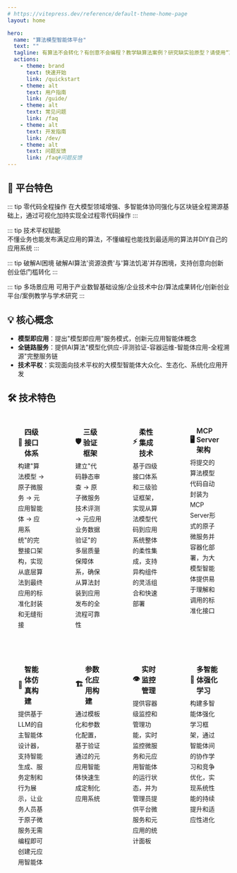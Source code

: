 ```yaml
---
# https://vitepress.dev/reference/default-theme-home-page
layout: home

hero:
  name: "算法模型智能体平台"
  text: ""
  tagline: 有算法不会转化？有创意不会编程？教学缺算法案例？研究缺实验原型？请使用“算法模型智能体平台。
  actions:
    - theme: brand
      text: 快速开始
      link: /quickstart
    - theme: alt
      text: 用户指南
      link: /guide/
    - theme: alt
      text: 常见问题
      link: /faq
    - theme: alt
      text: 开发指南
      link: /dev/
    - theme: alt
      text: 问题反馈
      link: /faq#问题反馈
---
```


<div class="home-content">

## 🌟 平台特色

::: tip 零代码全程操作
在大模型领域增强、多智能体协同强化与区块链全程溯源基础上，通过可视化加持实现全过程零代码操作
:::

::: tip 技术平权赋能  
不懂业务也能发布满足应用的算法，不懂编程也能找到最适用的算法并DIY自己的应用系统
:::

::: tip 破解AI困境
破解AI算法'资源浪费'与'算法饥渴'并存困境，支持创意向创新创业低门槛转化
:::

::: tip 多场景应用
可用于产业数智基础设施/企业技术中台/算法成果转化/创新创业平台/案例教学与学术研究
:::

## 💡 核心概念

- **模型即应用**：提出"模型即应用"服务模式，创新元应用智能体概念
- **全链路服务**：提供AI算法"模型化供应-评测验证-容器运维-智能体应用-全程溯源"完整服务链  
- **技术平权**：实现面向技术平权的大模型智能体大众化、生态化、系统化应用开发

</div>

<div class="vp-doc feature-container">

## 🛠️ 技术特色

<div class="vp-feature-grid">
  <div class="vp-feature-item">
    <h3><div class="vp-feature-icon">🔌</div>四级接口体系</h3>
    <p>构建"算法模型 → 原子微服务 → 元应用智能体 → 应用系统"的完整接口架构，实现从底层算法到最终应用的标准化封装和无缝衔接</p>
  </div>

  <div class="vp-feature-item">
    <h3><div class="vp-feature-icon">🛡️</div>三级验证框架</h3>
    <p>建立"代码静态审查 → 原子微服务技术评测 → 元应用业务数据验证"的多层质量保障体系，确保从算法封装到应用发布的全流程可靠性</p>
  </div>

  <div class="vp-feature-item">
    <h3><div class="vp-feature-icon">⚡</div>柔性集成技术</h3>
    <p>基于四级接口体系和三级验证框架，实现从算法模型代码到应用系统整体的柔性集成，支持异构组件的灵活组合和快速部署</p>
  </div>

  <div class="vp-feature-item">
    <h3><div class="vp-feature-icon">🖥️</div>MCP Server 架构</h3>
    <p>将提交的算法模型代码自动封装为MCP Server形式的原子微服务并容器化部署，为大模型智能体提供易于理解和调用的标准化接口</p>
  </div>

  <div class="vp-feature-item">
    <h3><div class="vp-feature-icon">🎨</div>智能体仿真构建</h3>
    <p>提供基于LLM的自主智能体设计器，支持智能生成、服务定制和行为展示，让业务人员基于原子微服务无需编程即可创建元应用智能体</p>
  </div>

  <div class="vp-feature-item">
    <h3><div class="vp-feature-icon">🏗️</div>参数化应用构建</h3>
    <p>通过模板化和参数化配置，基于验证通过的元应用智能体快速生成定制化应用系统</p>
  </div>

  <div class="vp-feature-item">
    <h3><div class="vp-feature-icon">👁️</div>实时监控管理</h3>
    <p>提供容器级监控和管理功能，实时监控微服务和元应用智能体的运行状态，并为管理员提供平台微服务和元应用的统计面板</p>
  </div>

  <div class="vp-feature-item">
    <h3><div class="vp-feature-icon">🧠</div>多智能体强化学习</h3>
    <p>构建多智能体强化学习框架，通过智能体间的协作学习和竞争优化，实现系统性能的持续提升和适应性进化</p>
  </div>
</div>

</div>

<style>
.VPHero {
  padding-bottom: 0 !important;
}

.home-content {
  max-width: 1152px;
  margin: 0;
}

.feature-container {
  max-width: 1152px;
  margin: 0 auto;
}

.vp-feature-grid {
  display: grid;
  grid-template-columns: repeat(4, 1fr);
  gap: 20px;
  margin-top: 20px;
}

.vp-feature-item {
  background: var(--vp-c-bg-soft);
  border: none;
  border-radius: 12px;
  padding: 24px;
  transition: all 0.3s;
}

.vp-feature-item:hover {
  border-color: var(--vp-c-brand-1);
  transform: translateY(-2px);
  box-shadow: 0 4px 12px rgba(0, 0, 0, 0.08);
}

.vp-feature-item h3 {
  margin: 0 0 6px 0;
  font-size: 16px;
  font-weight: 600;
  color: var(--vp-c-text-1);
  display: flex;
  align-items: center;
  gap: 4px;
}

.vp-feature-icon {
  font-size: 16px;
  flex-shrink: 0;
}

.vp-feature-item p {
  margin: 0 0 8px 0;
  color: var(--vp-c-text-2);
  line-height: 24px;
  font-size: 14px;
}
</style>

